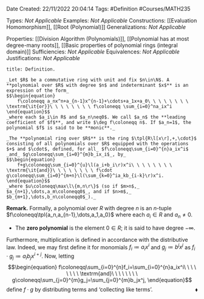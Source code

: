<div class="topSpace"></div>

Date Created: 22/11/2022 20:04:14
Tags: #Definition #Courses/MATH235

Types: _Not Applicable_
Examples: _Not Applicable_
Constructions: [[Evaluation Homomorphism]], [[Root (Polynomial)]]
Generalizations: _Not Applicable_

Properties: [[Division Algorithm (Polynomials)]], [[Polynomial has at most degree-many roots]], [[Basic properties of polynomial rings (integral domain)]]
Sufficiencies: _Not Applicable_
Equivalences: _Not Applicable_
Justifications: _Not Applicable_

``` ad-Definition
title: Definition.

_Let $R$ be a commutative ring with unit and fix $n\in\N$. A **polynomial over $R$ with degree $n$ and indeterminant $x$** is an expression of the form_
$$\begin{equation}
    f\coloneqq a_nx^n+a_{n-1}x^{n-1}+\cdots+a_1x+a_0\ \ \ \ \ \ \ \ \textrm{\it{or}}\ \ \ \ \ \ \ \ f\coloneqq \sum_{i=0}^na_ix^i
\end{equation}$$
_where each $a_i\in R$ and $a_n\neq0$. We call $a_n$ the **leading coefficient of $f$**, and write $\deg f\coloneqq n$. If $a_n=1$, the polynomial $f$ is said to be **monic**._

_The **polynomial ring over $R$** is the ring $\tpl{R\l[x\r],+,\cdot}$ consisting of all polynomials over $R$ equipped with the operations $+$ and $\cdot$, defined, for all_ $f\coloneqq\sum_{i=0}^{n}a_ix^i$ _and_ $g\coloneqq\sum_{i=0}^{m}b_ix_i$_, by_
$$\begin{equation}
    f+g\coloneqq\sum_{i=0}^{u}\l(a_i+b_i\r)x^i\ \ \ \ \ \ \ \ \textrm{\it{and}}\ \ \ \ \ \ \ \ f\cdot g\coloneqq\sum_{i=0}^{m+n}\l(\sum_{k=0}^ia_kb_{i-k}\r)x^i.
\end{equation}$$
_where $u\coloneqq\max\l\{m,n\r\}$ (so if $m>n$,_ $a_{n+1},\dots,a_m\coloneqq0$_, and if $n>m$,_ $b_{m+1},\dots,b_n\coloneqq0$_)._

```

**Remark.** Formally, a polynomial over $R$ with degree $n$ is an $n$-tuple $f\coloneqq\tpl{a_n,a_{n-1},\dots,a_1,a_0}$ where each $a_i\in R$ and $a_n\neq0$.
* The **zero polynomial** is the element $0\in R$; it is said to have degree $-\infty$.

Furthermore, multiplication is defined in accordance with the distributive law. Indeed, we may first define it for monomials $f_i\coloneqq a_ix^i$ and $g_j\coloneqq b^jx^j$ as $f_i\cdot g_j\coloneqq a_ib_jx^{i+j}$. Now, letting
$$\begin{equation}
    f\coloneqq\sum_{i=0}^{n}f_i=\sum_{i=0}^{n}a_ix^i\ \ \ \ \ \ \ \ \textrm{and}\ \ \ \ \ \ \ \ g\coloneqq\sum_{j=0}^{m}g_j=\sum_{j=0}^{m}b_jx^j,
\end{equation}$$
define $f\cdot g$ by distributing terms and $\textrm{`}$collecting like terms$\textrm{'}$.<span style="float:right;">$\blacklozenge$</span>
